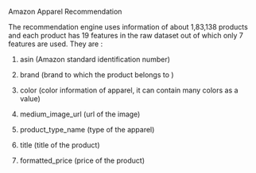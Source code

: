 Amazon Apparel Recommendation

The recommendation engine uses information of about 1,83,138 products and each product has 19 features in the raw dataset out of which only 7 features are used. They are :

1. asin (Amazon standard identification number)

2. brand (brand to which the product belongs to )

3. color (color information of apparel, it can contain many colors as a value)

4. medium_image_url (url of the image)

5. product_type_name (type of the apparel)

6. title (title of the product)

7. formatted_price (price of the product)
